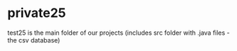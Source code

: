 # private25
test25 is the main folder of our projects (includes src folder with .java files - the csv database)
